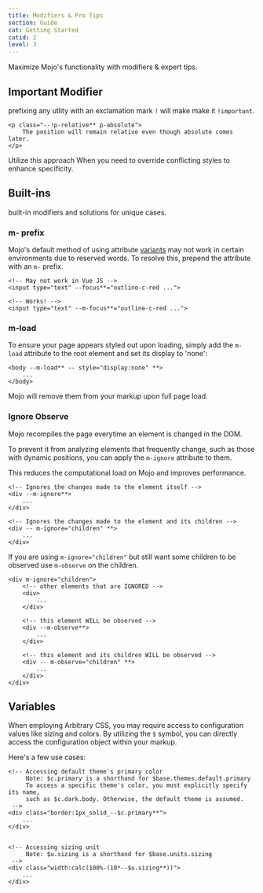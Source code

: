 ```yaml
---
title: Modifiers & Pro Tips
section: Guide
cat: Getting Started
catid: 2
level: 3
---
```


Maximize Mojo's functionality with modifiers & expert tips.

## Important Modifier

prefixing any utlity with an exclamation mark `!` will make make it `!important`.

<showcode lang="html">

```
<p class="--!p-relative** p-absolute">
    The position will remain relative even though absolute comes later.
</p>
```

</showcode>

Utilize this approach When you need to override conflicting styles to enhance specificity.

## Built-ins

built-in modifiers and solutions for unique cases.

### m- prefix

Mojo's default method of using attribute [variants](/docs/guide/variants) may not work in certain environments due to reserved words. To resolve this, prepend the attribute with an `m-` prefix.

<showcode lang="html">

```
<!-- May not work in Vue JS -->
<input type="text" --focus**="outline-c-red ...">

<!-- Works! -->
<input type="text" --m-focus**="outline-c-red ...">
```

</showcode>

### m-load

To ensure your page appears styled out upon loading, simply add the `m-load` attribute to the root element and set its display to 'none':

<showcode lang="html">

```
<body --m-load** -- style="display:none" **>
    ...
</body>
```

</showcode>

<s-box color="blue">
  <span>
    Mojo will remove them from your markup upon full page load.
  </span>
</s-box>

### Ignore Observe

Mojo recompiles the page everytime an element is changed in the DOM.

To prevent it from analyzing elements that frequently change, such as those with dynamic positions, you can apply the `m-ignore` attribute to them.

This reduces the computational load on Mojo and improves performance.

<showcode lang="html">

```
<!-- Ignores the changes made to the element itself -->
<div --m-ignore**>
    ...
</div>

<!-- Ignores the changes made to the element and its children -->
<div -- m-ignore="children" **>
    ...
</div>
```

</showcode>

If you are using `m-ignore="children"` but still want some children to be observed use `m-observe` on the children.

<showcode lang="html">

```
<div m-ignore="children">
    <!-- other elements that are IGNORED -->
    <div>
        ...
    </div>

    <!-- this element WILL be observed -->
    <div --m-observe**>
        ...
    </div>

    <!-- this element and its children WILL be observed -->
    <div -- m-observe="children" **>
        ...
    </div>
</div>
```

</showcode>

## Variables

When employing Arbitrary CSS, you may require access to configuration values like sizing and colors. By utilizing the `$` symbol, you can directly access the configuration object within your markup.

Here's a few use cases:

<showcode lang="html">

```
<!-- Accessing default theme's primary color
     Note: $c.primary is a shorthand for $base.themes.default.primary
     To access a specific theme's color, you must explicitly specify its name,
     such as $c.dark.body. Otherwise, the default theme is assumed.
 -->
<div class="border:1px_solid_--$c.primary**">
    ...
</div>


<!-- Accessing sizing unit
     Note: $u.sizing is a shorthand for $base.units.sizing
 -->
<div class="width:calc(100%-(10*--$u.sizing**))">
    ...
</div>

```

</showcode>
